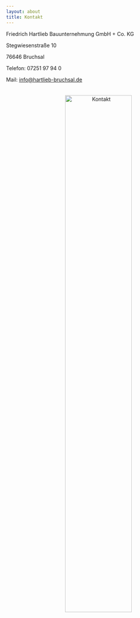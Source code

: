 ```yaml
---
layout: about
title: Kontakt
---
```


Friedrich Hartlieb Bauunternehmung GmbH + Co. KG 

Stegwiesenstraße 10

76646 Bruchsal

Telefon: 07251 97 94 0

Mail: info@hartlieb-bruchsal.de

<p style="text-align:center;">
<img src="https://raw.githubusercontent.com/jhnnsjkbk/jhnnsjkbk.github.io/master/assets/images/banners/location.png"
     alt="Kontakt"
     width="60%" height="60%"
     style="margin-top: 20px;" />
